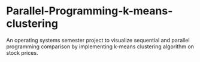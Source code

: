 # Parallel-Programming-k-means-clustering
An operating systems semester project to visualize sequential and parallel programming comparison by implementing k-means clustering algorithm on stock prices. 
